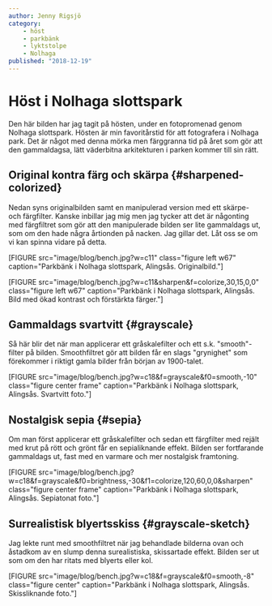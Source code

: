 ```yaml
---
author: Jenny Rigsjö
category:
    - höst
    - parkbänk
    - lyktstolpe
    - Nolhaga
published: "2018-12-19"
---
```

Höst i Nolhaga slottspark
==================================

Den här bilden har jag tagit på hösten, under en fotopromenad genom Nolhaga slottspark. Hösten är min favoritårstid för att fotografera i Nolhaga park. Det är något med denna mörka men färggranna tid på året som gör att den gammaldagsa, lätt väderbitna arkitekturen i parken kommer till sin rätt.

<!--more-->

Original kontra färg och skärpa {#sharpened-colorized}
-----------------------------------

<div class="portrait">
<p>Nedan syns originalbilden samt en manipulerad version med ett skärpe- och färgfilter. Kanske inbillar jag mig men jag tycker att det är någonting med färgfiltret som gör att den manipulerade bilden ser lite gammaldags ut, som om den hade några årtionden på nacken. Jag gillar det. Låt oss se om vi kan spinna vidare på detta.</p>

[FIGURE src="image/blog/bench.jpg?w=c11" class="figure left w67" caption="Parkbänk i Nolhaga slottspark, Alingsås. Originalbild."]

[FIGURE src="image/blog/bench.jpg?w=c11&sharpen&f=colorize,30,15,0,0" class="figure left w67" caption="Parkbänk i Nolhaga slottspark, Alingsås. Bild med ökad kontrast och förstärkta färger."]
</div>




Gammaldags svartvitt {#grayscale}
-----------------------------------

Så här blir det när man applicerar ett gråskalefilter och ett s.k. "smooth"-filter på bilden. Smoothfiltret gör att bilden får en slags "grynighet" som förekommer i riktigt gamla bilder från början av 1900-talet.

[FIGURE src="image/blog/bench.jpg?w=c18&f=grayscale&f0=smooth,-10" class="figure center frame" caption="Parkbänk i Nolhaga slottspark, Alingsås. Svartvitt foto."]




Nostalgisk sepia {#sepia}
-----------------------------------

Om man först applicerar ett gråskalefilter och sedan ett färgfilter med rejält med krut på rött och grönt får en sepialiknande effekt. Bilden ser fortfarande gammaldags ut, fast med en varmare och mer nostalgisk framtoning.

[FIGURE src="image/blog/bench.jpg?w=c18&f=grayscale&f0=brightness,-30&f1=colorize,120,60,0,0&sharpen" class="figure center frame" caption="Parkbänk i Nolhaga slottspark, Alingsås. Sepiatonat foto."]




Surrealistisk blyertsskiss {#grayscale-sketch}
-----------------------------------

Jag lekte runt med smoothfiltret när jag behandlade bilderna ovan och åstadkom av en slump denna surealistiska, skissartade effekt. Bilden ser ut som om den har ritats med blyerts eller kol.

[FIGURE src="image/blog/bench.jpg?w=c18&f=grayscale&f0=smooth,-8" class="figure center" caption="Parkbänk i Nolhaga slottspark, Alingsås. Skissliknande foto."]

